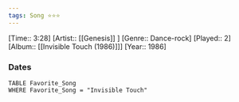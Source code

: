 ```yaml
---
tags: Song ⭐⭐⭐ 
---
```

[Time:: 3:28]
[Artist:: [[Genesis]] ]
[Genre:: Dance-rock]
[Played:: 2]
[Album:: [[Invisible Touch (1986)]]]
[Year:: 1986]
### Dates
````dataview
TABLE Favorite_Song
WHERE Favorite_Song = "Invisible Touch"
````